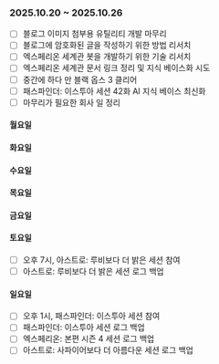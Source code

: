 ### 2025.10.20 ~ 2025.10.26
- [ ] 블로그 이미지 첨부용 유틸리티 개발 마무리
- [ ] 블로그에 암호화된 글을 작성하기 위한 방법 리서치
- [ ] 엑스페리온 세계관 봇을 개발하기 위한 기술 리서치
- [ ] 엑스페리온 세계관 문서 링크 정리 및 지식 베이스화 시도
- [ ] 중간에 하다 만 블랙 옵스 3 클리어
- [ ] 패스파인더: 이스투아 세션 42화 AI 지식 베이스 최신화
- [ ] 마무리가 필요한 회사 일 정리

#### 월요일

#### 화요일

#### 수요일

#### 목요일

#### 금요일

#### 토요일
- [ ] 오후 7시, 아스트로: 루비보다 더 밝은 세션 참여
- [ ] 아스트로: 루비보다 더 밝은 세션 로그 백업

#### 일요일
- [ ] 오후 1시, 패스파인더: 이스투아 세션 참여
- [ ] 패스파인더: 이스투아 세션 로그 백업
- [ ] 엑스페리온: 본편 시즌 4 세션 로그 백업
- [ ] 아스트로: 사파이어보다 더 아름다운 세션 로그 백업
